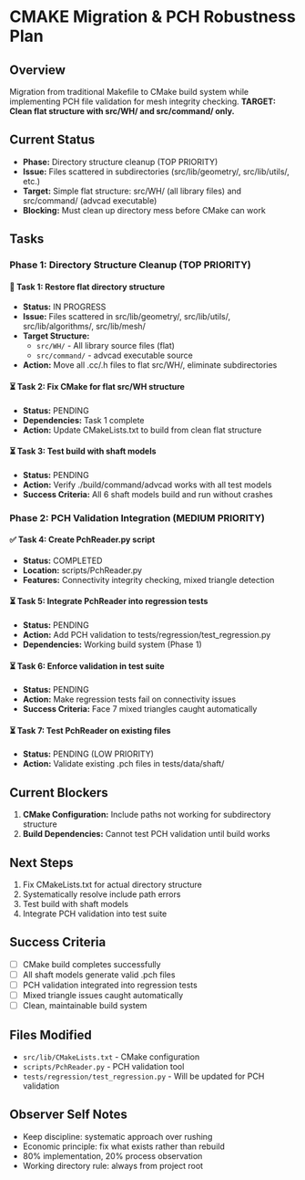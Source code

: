# CMAKE Migration & PCH Robustness Plan

## Overview
Migration from traditional Makefile to CMake build system while implementing PCH file validation for mesh integrity checking. **TARGET: Clean flat structure with src/WH/ and src/command/ only.**

## Current Status
- **Phase:** Directory structure cleanup (TOP PRIORITY)
- **Issue:** Files scattered in subdirectories (src/lib/geometry/, src/lib/utils/, etc.)
- **Target:** Simple flat structure: src/WH/ (all library files) and src/command/ (advcad executable)
- **Blocking:** Must clean up directory mess before CMake can work

## Tasks

### Phase 1: Directory Structure Cleanup (TOP PRIORITY)

#### 🔄 Task 1: Restore flat directory structure
- **Status:** IN PROGRESS
- **Issue:** Files scattered in src/lib/geometry/, src/lib/utils/, src/lib/algorithms/, src/lib/mesh/
- **Target Structure:** 
  - `src/WH/` - All library source files (flat)
  - `src/command/` - advcad executable source
- **Action:** Move all .cc/.h files to flat src/WH/, eliminate subdirectories

#### ⏳ Task 2: Fix CMake for flat src/WH structure  
- **Status:** PENDING
- **Dependencies:** Task 1 complete
- **Action:** Update CMakeLists.txt to build from clean flat structure

#### ⏳ Task 3: Test build with shaft models
- **Status:** PENDING
- **Action:** Verify ./build/command/advcad works with all test models
- **Success Criteria:** All 6 shaft models build and run without crashes

### Phase 2: PCH Validation Integration (MEDIUM PRIORITY)

#### ✅ Task 4: Create PchReader.py script
- **Status:** COMPLETED
- **Location:** scripts/PchReader.py
- **Features:** Connectivity integrity checking, mixed triangle detection

#### ⏳ Task 5: Integrate PchReader into regression tests
- **Status:** PENDING
- **Action:** Add PCH validation to tests/regression/test_regression.py
- **Dependencies:** Working build system (Phase 1)

#### ⏳ Task 6: Enforce validation in test suite
- **Status:** PENDING
- **Action:** Make regression tests fail on connectivity issues
- **Success Criteria:** Face 7 mixed triangles caught automatically

#### ⏳ Task 7: Test PchReader on existing files
- **Status:** PENDING (LOW PRIORITY)
- **Action:** Validate existing .pch files in tests/data/shaft/

## Current Blockers

1. **CMake Configuration:** Include paths not working for subdirectory structure
2. **Build Dependencies:** Cannot test PCH validation until build works

## Next Steps

1. Fix CMakeLists.txt for actual directory structure
2. Systematically resolve include path errors
3. Test build with shaft models
4. Integrate PCH validation into test suite

## Success Criteria

- [ ] CMake build completes successfully
- [ ] All shaft models generate valid .pch files
- [ ] PCH validation integrated into regression tests
- [ ] Mixed triangle issues caught automatically
- [ ] Clean, maintainable build system

## Files Modified

- `src/lib/CMakeLists.txt` - CMake configuration
- `scripts/PchReader.py` - PCH validation tool
- `tests/regression/test_regression.py` - Will be updated for PCH validation

## Observer Self Notes

- Keep discipline: systematic approach over rushing
- Economic principle: fix what exists rather than rebuild
- 80% implementation, 20% process observation
- Working directory rule: always from project root